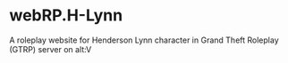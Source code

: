 # webRP.H-Lynn
A roleplay website for Henderson Lynn character in Grand Theft Roleplay (GTRP) server on alt:V
